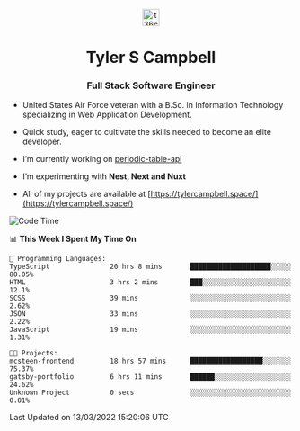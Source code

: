 <p align="center">
<a href="https://www.linkedin.com/in/t36campbell" target="blank"><img align="center" src="https://ik.imagekit.io/t36campbell/Portfolio/linkedin.png.original_m8bbGgPh6.png" alt="t36campbell" height="30" width="30" /></a>
</p>
<h1 align="center">Tyler S Campbell</h1>
<h3 align="center">Full Stack Software Engineer</h3>

* United States Air Force veteran with a B.Sc. in Information Technology specializing in Web Application Development. 

* Quick study, eager to cultivate the skills needed to become an elite developer.

* I’m currently working on [periodic-table-api](https://github.com/t36campbell/periodic-table-api)

* I’m experimenting with **Nest, Next and Nuxt**

* All of my projects are available at [https://tylercampbell.space/](https://tylercampbell.space/)

<!--START_SECTION:waka-->
![Code Time](http://img.shields.io/badge/Code%20Time-1%2C496%20hrs%2011%20mins-blue)

📊 **This Week I Spent My Time On** 

```text
💬 Programming Languages: 
TypeScript               20 hrs 8 mins       ████████████████████░░░░░   80.05% 
HTML                     3 hrs 2 mins        ███░░░░░░░░░░░░░░░░░░░░░░   12.1% 
SCSS                     39 mins             ░░░░░░░░░░░░░░░░░░░░░░░░░   2.62% 
JSON                     33 mins             ░░░░░░░░░░░░░░░░░░░░░░░░░   2.22% 
JavaScript               19 mins             ░░░░░░░░░░░░░░░░░░░░░░░░░   1.31%

🐱‍💻 Projects: 
mcsteen-frontend         18 hrs 57 mins      ██████████████████░░░░░░░   75.37% 
gatsby-portfolio         6 hrs 11 mins       ██████░░░░░░░░░░░░░░░░░░░   24.62% 
Unknown Project          0 secs              ░░░░░░░░░░░░░░░░░░░░░░░░░   0.01%

```


 Last Updated on 13/03/2022 15:20:06 UTC
<!--END_SECTION:waka-->
